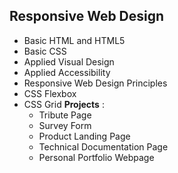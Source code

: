 ## Responsive Web Design

- Basic HTML and HTML5
- Basic CSS
- Applied Visual Design
- Applied Accessibility
- Responsive Web Design Principles
- CSS Flexbox
- CSS Grid **Projects** :
	- Tribute Page
	- Survey Form
	- Product Landing Page
	- Technical Documentation Page
	- Personal Portfolio Webpage
